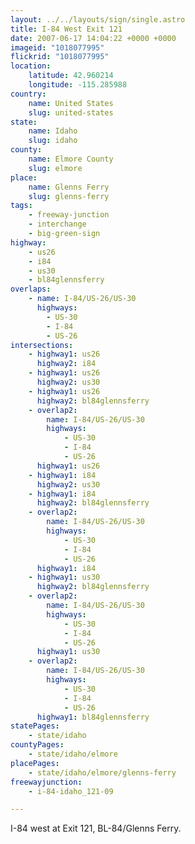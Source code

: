 ```yaml
---
layout: ../../layouts/sign/single.astro
title: I-84 West Exit 121
date: 2007-06-17 14:04:22 +0000 +0000
imageid: "1018077995"
flickrid: "1018077995"
location:
    latitude: 42.960214
    longitude: -115.285988
country:
    name: United States
    slug: united-states
state:
    name: Idaho
    slug: idaho
county:
    name: Elmore County
    slug: elmore
place:
    name: Glenns Ferry
    slug: glenns-ferry
tags:
    - freeway-junction
    - interchange
    - big-green-sign
highway:
    - us26
    - i84
    - us30
    - bl84glennsferry
overlaps:
    - name: I-84/US-26/US-30
      highways:
        - US-30
        - I-84
        - US-26
intersections:
    - highway1: us26
      highway2: i84
    - highway1: us26
      highway2: us30
    - highway1: us26
      highway2: bl84glennsferry
    - overlap2:
        name: I-84/US-26/US-30
        highways:
            - US-30
            - I-84
            - US-26
      highway1: us26
    - highway1: i84
      highway2: us30
    - highway1: i84
      highway2: bl84glennsferry
    - overlap2:
        name: I-84/US-26/US-30
        highways:
            - US-30
            - I-84
            - US-26
      highway1: i84
    - highway1: us30
      highway2: bl84glennsferry
    - overlap2:
        name: I-84/US-26/US-30
        highways:
            - US-30
            - I-84
            - US-26
      highway1: us30
    - overlap2:
        name: I-84/US-26/US-30
        highways:
            - US-30
            - I-84
            - US-26
      highway1: bl84glennsferry
statePages:
    - state/idaho
countyPages:
    - state/idaho/elmore
placePages:
    - state/idaho/elmore/glenns-ferry
freewayjunction:
    - i-84-idaho_121-09

---
```

I-84 west at Exit 121, BL-84/Glenns Ferry.